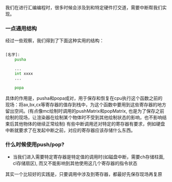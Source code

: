 我们在进行汇编编程时，很多时候会涉及到和特定硬件打交道，需要中断帮我们实现。

### 一点通用结构

经过一些观察，我们得到了下面这种实用的结构：

```asm

[名字]:
    pusha

    ...
    int xxxx
    ...

    popa

```

具体的作用是，pusha和popa成对，用于保存和恢复在cpu执行这个函数之前的现场：将ax,bx,cx等寄存器的值存到栈中，为这个函数中要用到这些寄存器的地方留出空间。(有点像mc绘制时调用的pushMatrix和popMatrix, 也是为了保存之前绘制的现场，让渲染器在绘制某个物体时不受到其他绘制状态的影响，也不影响结束后其他物体的继续正常绘制)
有些中断调用还对特定的寄存器有要求，例如硬盘中断就要求了在发起中断之前，对应的寄存器应该存储什么东西。

### 什么时候使用push/pop?

- 当我们进入需要特定寄存器是特定值的调用时(如磁盘中断，需要ch存储柱面, cl存储扇区), 而又不能影响到其他使用这几个寄存器的指令状态

其实一个比较好的实践是，只要调用中涉及到寄存器，都最好先保存现场再复原
